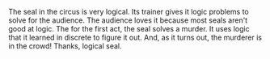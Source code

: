 The seal in the circus is very logical.
Its trainer gives it logic problems to solve for the audience.
The audience loves it because most seals aren't good at logic.
The for the first act, the seal solves a murder.
It uses logic that it learned in discrete to figure it out.
And, as it turns out, the murderer is in the crowd!
Thanks, logical seal.
